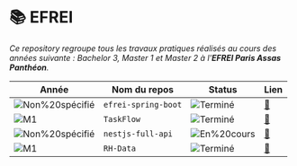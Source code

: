 # 📚 EFREI

_Ce repository regroupe tous les travaux pratiques réalisés au cours des années suivante : Bachelor 3, Master 1 et Master 2 à l'__EFREI Paris Assas Panthéon__._

| Année | Nom du repos | Status | Lien |
|-------------------|----------------|--------|------|
| ![Non%20spécifié](https://img.shields.io/badge/Non%20spécifié-grey) | `efrei-spring-boot` | ![Terminé](https://img.shields.io/badge/Terminé-brightgreen) | [🔗](https://github.com/armanceau/efrei-spring-boot) |
| ![M1](https://img.shields.io/badge/M1-8A2BE2) | `TaskFlow` | ![Terminé](https://img.shields.io/badge/Terminé-brightgreen) | [🔗](https://github.com/armanceau/TaskFlow) |
| ![Non%20spécifié](https://img.shields.io/badge/Non%20spécifié-grey) | `nestjs-full-api` | ![En%20cours](https://img.shields.io/badge/En%20cours-FF6600) | [🔗](https://github.com/armanceau/nestjs-full-api) |
| ![M1](https://img.shields.io/badge/M1-8A2BE2) | `RH-Data` | ![Terminé](https://img.shields.io/badge/Terminé-brightgreen) | [🔗](https://github.com/armanceau/RH-Data) |
